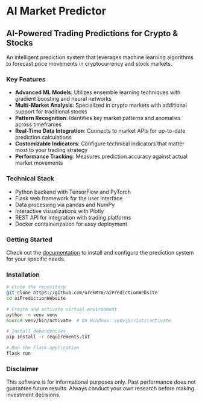 # AI Market Predictor

## AI-Powered Trading Predictions for Crypto & Stocks

An intelligent prediction system that leverages machine learning algorithms to forecast price movements in cryptocurrency and stock markets.

### Key Features

- **Advanced ML Models**: Utilizes ensemble learning techniques with gradient boosting and neural networks
- **Multi-Market Analysis**: Specialized in crypto markets with additional support for traditional stocks
- **Pattern Recognition**: Identifies key market patterns and anomalies across timeframes
- **Real-Time Data Integration**: Connects to market APIs for up-to-date prediction calculations
- **Customizable Indicators**: Configure technical indicators that matter most to your trading strategy
- **Performance Tracking**: Measures prediction accuracy against actual market movements

### Technical Stack

- Python backend with TensorFlow and PyTorch
- Flask web framework for the user interface
- Data processing via pandas and NumPy
- Interactive visualizations with Plotly
- REST API for integration with trading platforms
- Docker containerization for easy deployment

### Getting Started

Check out the [documentation](docs/getting-started.md) to install and configure the prediction system for your specific needs.

### Installation

```bash
# Clone the repository
git clone https://github.com/urekM70/aiPredictionWebsite
cd aiPredictionWebsite

# Create and activate virtual environment
python -m venv venv
source venv/bin/activate  # On Windows: venv\Scripts\activate

# Install dependencies
pip install -r requirements.txt

# Run the Flask application
flask run
```

### Disclaimer

This software is for informational purposes only. Past performance does not guarantee future results. Always conduct your own research before making investment decisions.